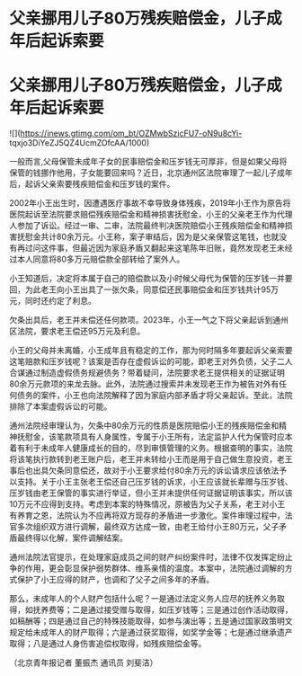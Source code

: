 # 父亲挪用儿子80万残疾赔偿金，儿子成年后起诉索要

# 父亲挪用儿子80万残疾赔偿金，儿子成年后起诉索要

![](https://inews.gtimg.com/om_bt/OZMwbSzicFU7-oN9u8cYi-
tqxjo3DiYeZJ5QZ4UcmZOfcAA/1000)

一般而言,父母保管未成年子女的民事赔偿金和压岁钱无可厚非，但是如果父母将保管的钱挪作他用，子女能要回来吗？近日，北京通州区法院审理了一起儿子成年后，起诉父亲索要残疾赔偿金和压岁钱的案件。

2002年小王出生时，因遭遇医疗事故不幸导致身体残疾，2019年小王作为原告将医院起诉至法院要求赔偿残疾赔偿金和精神损害抚慰金，小王的父亲老王作为代理人参加了诉讼。经过一审、二审，法院最终判决医院赔偿小王残疾赔偿金和精神损害抚慰金共计80余万元。小王称，案子审结后，因为是父亲保管这笔钱，也就没有再过问这件事，但最近因为家庭矛盾又翻起来这笔陈年旧账，竟然发现老王未经过本人同意将80多万元赔偿款全部转给了案外人。

小王知道后，决定将本属于自己的赔偿款以及小时候父母代为保管的压岁钱一并要回，为此老王向小王出具了一张欠条，同意偿还民事赔偿金和压岁钱共计95万元，同时还约定了利息。

欠条出具后，老王并未偿还任何款项。2023年，小王一气之下将父亲起诉到通州区法院，要求老王偿还95万元及利息。

小王的父母并未离婚，小王成年且有稳定的工作，那为何时隔多年要起诉父亲索要这笔赔款和压岁钱呢？该案是否存在虚假诉讼的可能，即老王对外负债，父子二人合谋通过制造虚假债务规避债务？带着疑问，法院要求老王提供相关的证据证明80余万元款项的来龙去脉。此外，法院通过搜索并未发现老王作为被告对外有任何债务的案件，小王也向法院解释了因为家庭内部矛盾才将父亲起诉。至此，法院排除了本案虚假诉讼的可能。

通州法院经审理认为，欠条中80余万元的性质是医院赔偿小王的残疾赔偿金和精神抚慰金，该笔款项具有人身属性，专属于小王所有，法定监护人代为保管时应本着有利于未成年人健康成长的目的，尽到审慎管理的义务。根据查明的事实，法院将该笔执行款转到老王账户后，老王并未转给小王而是用于自己做生意投资，老王事后也出具欠条同意偿还，故对于小王要求给付80余万元的诉讼请求应该依法予以支持。关于小王主张老王偿还自己压岁钱的诉求，小王应该就长辈赠与压岁钱、压岁钱由老王保管的事实进行举证，但小王并未提供任何证据证明该事实，所以该10万元不应得到支持。考虑到本案的特殊情况，原被告为父子关系，老王对小王有养育之恩，法院认为不应再将双方现存的矛盾进一步激化。案件审理过程中，法官多次组织双方进行调解，最终双方达成一致，由老王给付小王80万元，父子矛盾最终得以化解，案件调解结案。

通州法院法官提示，在处理家庭成员之间的财产纠纷案件时，法律不仅发挥定纷止争的作用，更会彰显保护弱势群体、维系亲情的温度。本案中，法院通过调解的方式保护了小王应得的财产，也调和了父子之间多年的矛盾。

那么，未成年人的个人财产包括什么呢？一是通过法定义务人应尽的抚养义务取得，如抚养费等；二是通过接受赠与取得，如压岁钱等；三是通过创作活动取得，如稿酬等；四是通过自己的特殊技能取得，如参与演出等；五是通过国家政策明文规定给未成年人的财产取得；六是通过获奖取得，如奖学金等；七是通过继承遗产取得；八是通过人身伤害追偿权取得，如残疾赔偿金等。

（北京青年报记者 董振杰 通讯员 刘斐洁）

